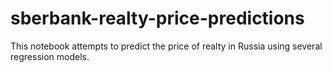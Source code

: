 # sberbank-realty-price-predictions
This notebook attempts to predict the price of realty in Russia using several regression models.
